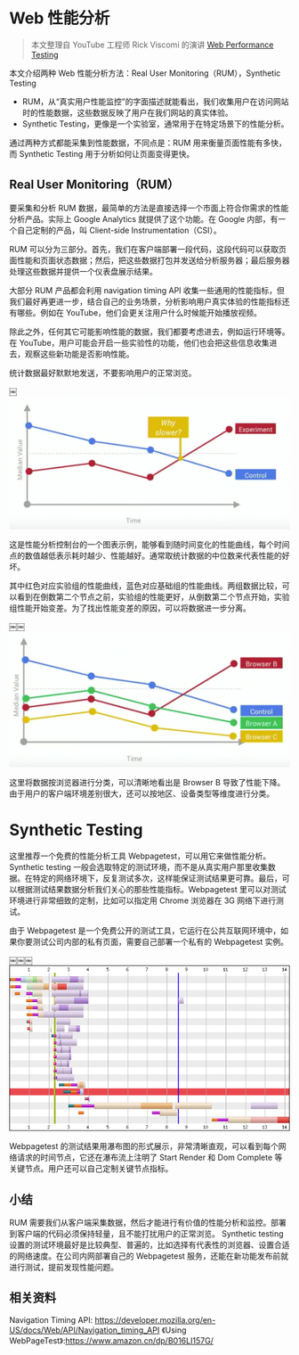 # Web 性能分析

> 本文整理自 YouTube 工程师 Rick Viscomi 的演讲 [Web Performance Testing](https://www.youtube.com/watch?v=k9dtjsLi9Lw)

本文介绍两种 Web 性能分析方法：Real User Monitoring（RUM），Synthetic Testing

- RUM，从“真实用户性能监控”的字面描述就能看出，我们收集用户在访问网站时的性能数据，这些数据反映了用户在我们网站的真实体验。
- Synthetic Testing，更像是一个实验室，通常用于在特定场景下的性能分析。

通过两种方式都能采集到性能数据，不同点是：RUM 用来衡量页面性能有多快，而 Synthetic Testing 用于分析如何让页面变得更快。

## Real User Monitoring（RUM）

要采集和分析 RUM 数据，最简单的方法是直接选择一个市面上符合你需求的性能分析产品。实际上 Google Analytics 就提供了这个功能。在 Google 内部，有一个自己定制的产品，叫 Client-side Instrumentation（CSI）。

RUM 可以分为三部分。首先，我们在客户端部署一段代码，这段代码可以获取页面性能和页面状态数据；然后，把这些数据打包并发送给分析服务器；最后服务器处理这些数据并提供一个仪表盘展示结果。

大部分 RUM 产品都会利用 navigation timing API 收集一些通用的性能指标，但我们最好再更进一步，结合自己的业务场景，分析影响用户真实体验的性能指标还有哪些。例如在 YouTube，他们会更关注用户什么时候能开始播放视频。

除此之外，任何其它可能影响性能的数据，我们都要考虑进去，例如运行环境等。在 YouTube，用户可能会开启一些实验性的功能，他们也会把这些信息收集进去，观察这些新功能是否影响性能。

统计数据最好默默地发送，不要影响用户的正常浏览。

￼![dashboard](../images/web-performance-testing-1.png)

这是性能分析控制台的一个图表示例，能够看到随时间变化的性能曲线，每个时间点的数值越低表示耗时越少、性能越好。通常取统计数据的中位数来代表性能的好坏。

其中红色对应实验组的性能曲线，蓝色对应基础组的性能曲线。两组数据比较，可以看到在倒数第二个节点之前，实验组的性能更好，从倒数第二个节点开始，实验组性能开始变差。为了找出性能变差的原因，可以将数据进一步分离。

￼￼![dashboard](../images/web-performance-testing-2.png)

这里将数据按浏览器进行分类，可以清晰地看出是 Browser B 导致了性能下降。由于用户的客户端环境差别很大，还可以按地区、设备类型等维度进行分类。

# Synthetic Testing

这里推荐一个免费的性能分析工具 Webpagetest，可以用它来做性能分析。Synthetic testing 一般会选取特定的测试环境，而不是从真实用户那里收集数据。在特定的网络环境下，反复测试多次，这样能保证测试结果更可靠。最后，可以根据测试结果数据分析我们关心的那些性能指标。Webpagetest 里可以对测试环境进行非常细致的定制，比如可以指定用 Chrome 浏览器在 3G 网络下进行测试。

由于 Webpagetest 是一个免费公开的测试工具，它运行在公共互联网环境中，如果你要测试公司内部的私有页面，需要自己部署一个私有的 Webpagetest 实例。

￼￼￼![dashboard](../images/web-performance-testing-3.png)

Webpagetest 的测试结果用瀑布图的形式展示，非常清晰直观，可以看到每个网络请求的时间节点，它还在瀑布流上注明了 Start Render 和 Dom Complete 等关键节点。用户还可以自己定制关键节点指标。

## 小结

RUM 需要我们从客户端采集数据，然后才能进行有价值的性能分析和监控。部署到客户端的代码必须保持轻量，且不能打扰用户的正常浏览。
Synthetic testing 设置的测试环境最好是比较典型、普遍的，比如选择有代表性的浏览器、设置合适的网络速度。在公司内网部署自己的 Webpagetest 服务，还能在新功能发布前就进行测试，提前发现性能问题。

## 相关资料

Navigation Timing API: https://developer.mozilla.org/en-US/docs/Web/API/Navigation_timing_API
《Using WebPageTest》:https://www.amazon.cn/dp/B016LI157G/
